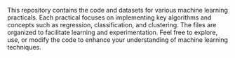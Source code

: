 This repository contains the code and datasets for various machine learning practicals. Each practical focuses on implementing key algorithms and concepts such as regression, classification, and clustering. The files are organized to facilitate learning and experimentation. Feel free to explore, use, or modify the code to enhance your understanding of machine learning techniques.

